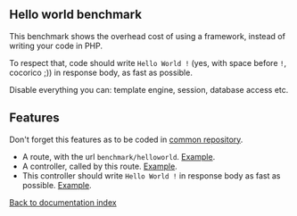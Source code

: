 Hello world benchmark
-

This benchmark shows the overhead cost of using a framework, instead of writing your code in PHP.

To respect that, code should write `Hello World !` (yes, with space before `!`, cocorico ;)) in response body, as fast as possible.

Disable everything you can: template engine, session, database access etc.

Features
-

Don't forget this features as to be coded in [common repository](../repositoriesAndBranches.md).

* A route, with the url `benchmark/helloworld`. [Example](https://github.com/phpbenchmarks/symfony-common/blob/symfony_4_hello-world/Resources/config/routing.yml).
* A controller, called by this route. [Example](https://github.com/phpbenchmarks/symfony-common/blob/symfony_4_hello-world/Controller/HelloWorldController.php).
* This controller should write `Hello World !` in response body as fast as possible. [Example](https://github.com/phpbenchmarks/symfony-common/blob/symfony_4_hello-world/Controller/HelloWorldController.php#L13).

[Back to documentation index](../../README.md)
